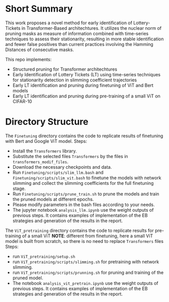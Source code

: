 # Short Summary 
This work proposes a novel method for early identification of Lottery-Tickets in Transformer-Based architechtures. It utilizes the nuclear norm of pruning masks as measure
of information combined with time-series techniques to assess their stationarity, resulting in more stable identification and fewer false positives than current practices involving the Hamming Distances of consecutive masks.

This repo implements:
- Structured pruning for Transformer architechtures
- Early Identification of Lottery Tickets (LT) using time-series techniques for stationarity detection in slimming coefficient trajectories
- Early LT identification and pruning during finetuning of ViT and Bert models
- Early LT identification and pruning during pre-training of a small ViT on CIFAR-10

# Directory Structure
The `Finetuning` directory contains the code to replicate results of finetuning with Bert and Google ViT model.
Steps:
- Install the `Transformers` library. 
- Substitute the selected files `Transformers` by the files in `transformers_modif_files`.
- Download the necessary checkpoints and data.
- Run `Finetuning/scripts/slim_llm.bash` and `Finetuning/scripts/slim_vit.bash` to finetune the models with network slimming and collect the slimming coefficients for the full finetuning stage.
- Run `Finetuning/scripts/prune_train.sh` to prune the models and train the pruned models at different epochs.
- Please modify parameters in the bash files according to your needs.
- The jupyter notebook `analysis_llm.ipynb` use the weight outputs of previous steps. It contains examples of implementation of the EB strategies and generation of the results in the report. 

The `ViT_pretraining` directory contains the code to replicate results for pre-training of a small ViT
**NOTE**: different from finetuning, here a small ViT model is built from scratch, so there is no need to replace `Transformers` files
Steps:
- run `ViT_pretraining/setup.sh`
- run `ViT_pretraining/scripts/slimming.sh` for pretraining with network slimming.
- run  `ViT_pretraining/scripts/prunning.sh` for pruning and training of the pruned model.
- The notebook `analysis_vit_pretrain.ipynb`  use the weight outputs of previous steps. It contains examples of implementation of the EB strategies and generation of the results in the report. 
